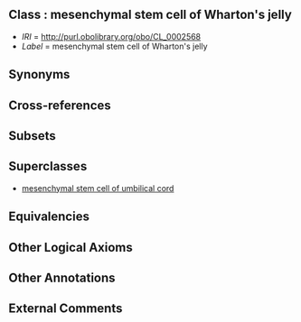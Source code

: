 
## Class : mesenchymal stem cell of Wharton's jelly

 * *IRI* = http://purl.obolibrary.org/obo/CL_0002568
 * *Label* = mesenchymal stem cell of Wharton's jelly

## Synonyms


## Cross-references


## Subsets


## Superclasses

 * [mesenchymal stem cell of umbilical cord](../../CL/69/CL_0002569.md)

## Equivalencies


## Other Logical Axioms


## Other Annotations


## External Comments

